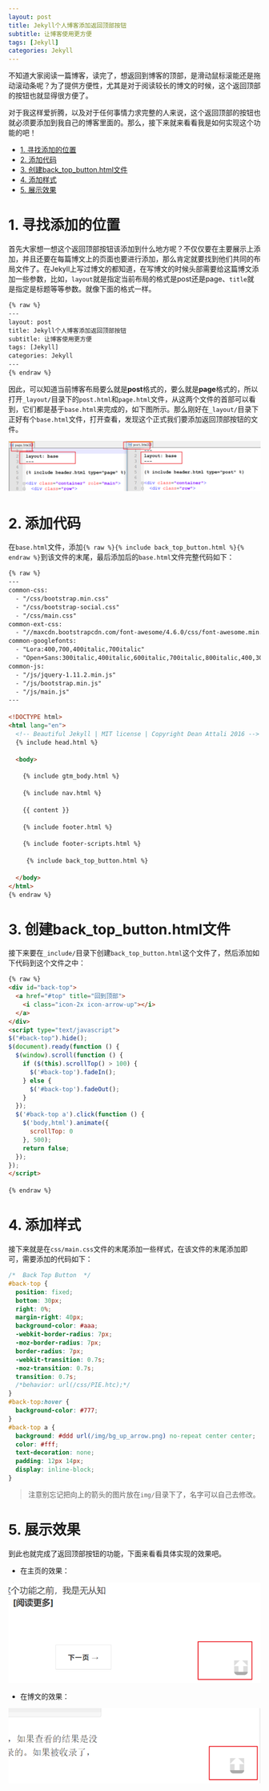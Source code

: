```yaml
---
layout: post
title: Jekyll个人博客添加返回顶部按钮
subtitle: 让博客使用更方便
tags: [Jekyll]
categories: Jekyll
---
```


不知道大家阅读一篇博客，读完了，想返回到博客的顶部，是滑动鼠标滚能还是拖动滚动条呢？为了提供方便性，尤其是对于阅读较长的博文的时候，这个返回顶部的按钮也就显得很方便了。

对于我这样爱折腾，以及对于任何事情力求完整的人来说，这个返回顶部的按钮也就必须要添加到我自己的博客里面的。那么，接下来就来看看我是如何实现这个功能的吧！

<!-- TOC -->

- [1. 寻找添加的位置](#1-%e5%af%bb%e6%89%be%e6%b7%bb%e5%8a%a0%e7%9a%84%e4%bd%8d%e7%bd%ae)
- [2. 添加代码](#2-%e6%b7%bb%e5%8a%a0%e4%bb%a3%e7%a0%81)
- [3. 创建back_top_button.html文件](#3-%e5%88%9b%e5%bb%babacktopbuttonhtml%e6%96%87%e4%bb%b6)
- [4. 添加样式](#4-%e6%b7%bb%e5%8a%a0%e6%a0%b7%e5%bc%8f)
- [5. 展示效果](#5-%e5%b1%95%e7%a4%ba%e6%95%88%e6%9e%9c)

<!-- /TOC -->


# 1. 寻找添加的位置

首先大家想一想这个返回顶部按钮该添加到什么地方呢？不仅仅要在主要展示上添加，并且还要在每篇博文上的页面也要进行添加，那么肯定就要找到他们共同的布局文件了。在Jekyll上写过博文的都知道，在写博文的时候头部需要给这篇博文添加一些参数，比如，`layout`就是指定当前布局的格式是post还是page、`title`就是指定是标题等等参数。就像下面的格式一样。

```html
{% raw %}
---
layout: post
title: Jekyll个人博客添加返回顶部按钮
subtitle: 让博客使用更方便
tags: [Jekyll]
categories: Jekyll
---
{% endraw %}
```

因此，可以知道当前博客布局要么就是**post**格式的，要么就是**page**格式的，所以打开`_layout/`目录下的`post.html`和`page.html`文件，从这两个文件的首部可以看到，它们都是基于`base.html`来完成的，如下图所示。那么刚好在`_layout/`目录下正好有个`base.html`文件，打开查看，发现这个正式我们要添加返回顶部按钮的文件。

![](https://github.com/ZoharAndroid/MarkdownImages/blob/master/2019-08/base1.png?raw=true)


# 2. 添加代码

在`base.html`文件，添加`{% raw %}{% include back_top_button.html %}{% endraw %}`到该文件的末尾，最后添加后的`base.html`文件完整代码如下：

```html
{% raw %}
---
common-css:
  - "/css/bootstrap.min.css"
  - "/css/bootstrap-social.css"
  - "/css/main.css"
common-ext-css:
  - "//maxcdn.bootstrapcdn.com/font-awesome/4.6.0/css/font-awesome.min.css"
common-googlefonts:
  - "Lora:400,700,400italic,700italic"
  - "Open+Sans:300italic,400italic,600italic,700italic,800italic,400,300,600,700,800"
common-js:
  - "/js/jquery-1.11.2.min.js"
  - "/js/bootstrap.min.js"
  - "/js/main.js"
---

<!DOCTYPE html>
<html lang="en">
  <!-- Beautiful Jekyll | MIT license | Copyright Dean Attali 2016 -->
  {% include head.html %}

  <body>

    {% include gtm_body.html %}
  
    {% include nav.html %}

    {{ content }}

    {% include footer.html %}
  
    {% include footer-scripts.html %}
	
	 {% include back_top_button.html %}
  
  </body>
</html>
{% endraw %}
```

# 3. 创建back_top_button.html文件

接下来要在`_include/`目录下创建`back_top_button.html`这个文件了，然后添加如下代码到这个文件之中：

```html
{% raw %}
<div id="back-top">
  <a href="#top" title="回到顶部">
    <i class="icon-2x icon-arrow-up"></i>
  </a>
</div>
<script type="text/javascript">
$("#back-top").hide();
$(document).ready(function () {
  $(window).scroll(function () {
    if ($(this).scrollTop() > 100) {
      $('#back-top').fadeIn();
    } else {
      $('#back-top').fadeOut();
    }
  });
  $('#back-top a').click(function () {
    $('body,html').animate({
      scrollTop: 0
    }, 500);
    return false;
  });
});
</script>

{% endraw %}
```

# 4. 添加样式

接下来就是在`css/main.css`文件的末尾添加一些样式，在该文件的末尾添加即可，需要添加的代码如下：
```css
/*  Back Top Button  */
#back-top {
  position: fixed;
  bottom: 30px;
  right: 0%;
  margin-right: 40px;
  background-color: #aaa;
  -webkit-border-radius: 7px;
  -moz-border-radius: 7px;
  border-radius: 7px;
  -webkit-transition: 0.7s;
  -moz-transition: 0.7s;
  transition: 0.7s;
  /*behavior: url(/css/PIE.htc);*/
}
#back-top:hover {
  background-color: #777;
}
#back-top a {
  background: #ddd url(/img/bg_up_arrow.png) no-repeat center center;
  color: #fff;
  text-decoration: none;
  padding: 12px 14px;
  display: inline-block;
}
```

> 注意别忘记把向上的箭头的图片放在`img/`目录下了，名字可以自己去修改。

# 5. 展示效果

到此也就完成了返回顶部按钮的功能，下面来看看具体实现的效果吧。

* 在主页的效果：

![](https://github.com/ZoharAndroid/MarkdownImages/blob/master/2019-08/base2.png?raw=true)

* 在博文的效果：

![](https://github.com/ZoharAndroid/MarkdownImages/blob/master/2019-08/base3.png?raw=true)

